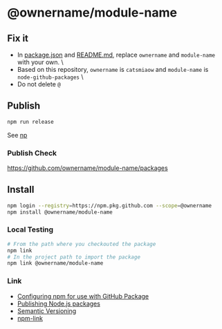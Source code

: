 # @ownername/module-name

## Fix it

- In [package.json](./package.json) and [README.md](./README.md), replace `ownername` and `module-name` with your own. \
- Based on this repository, `ownername` is `catsmiaow` and `module-name` is `node-github-packages` \
- Do not delete `@`

## Publish

```sh
npm run release
```

See [np](https://github.com/sindresorhus/np#usage)

### Publish Check

<https://github.com/ownername/module-name/packages>

## Install

```sh
npm login --registry=https://npm.pkg.github.com --scope=@ownername
npm install @ownername/module-name
```

### Local Testing

```sh
# From the path where you checkouted the package
npm link
# In the project path to import the package
npm link @ownername/module-name
```

### Link

- [Configuring npm for use with GitHub Package](https://help.github.com/en/packages/using-github-packages-with-your-projects-ecosystem/configuring-npm-for-use-with-github-packages)
- [Publishing Node.js packages](https://help.github.com/en/actions/language-and-framework-guides/publishing-nodejs-packages)
- [Semantic Versioning](https://semver.org)
- [npm-link](https://docs.npmjs.com/cli/link.html)
